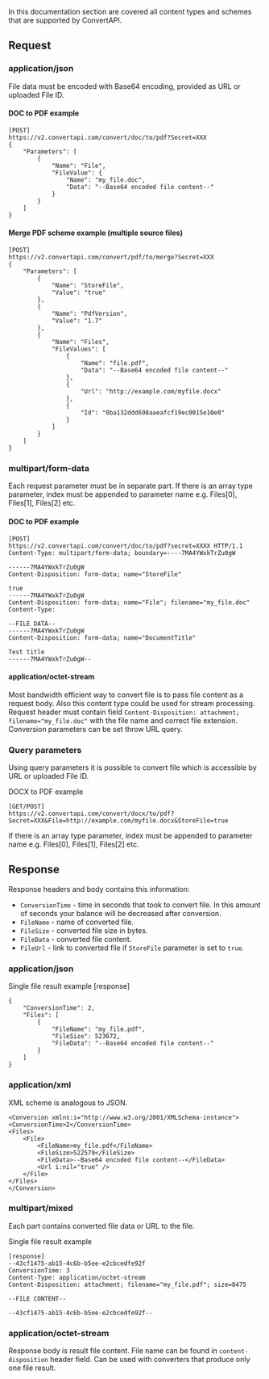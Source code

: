 In this documentation section are covered all content types and schemes that are supported by ConvertAPI.

## Request
### application/json
File data must be encoded with Base64 encoding, provided as URL or uploaded File ID.

#### DOC to PDF example
```
[POST]
https://v2.convertapi.com/convert/doc/to/pdf?Secret=XXX
{
    "Parameters": [
        {
            "Name": "File",
            "FileValue": {
                "Name": "my_file.doc",
                "Data": "--Base64 encoded file content--"
            }
        }
    ]
}
```
#### Merge PDF scheme example (multiple source files)
```
[POST]
https://v2.convertapi.com/convert/pdf/to/merge?Secret=XXX
{
    "Parameters": [
        {
            "Name": "StoreFile",
            "Value": "true"
        },
        {
            "Name": "PdfVersion",
            "Value": "1.7"
        },
        {
            "Name": "Files",
            "FileValues": [
                {
                    "Name": "file.pdf",
                    "Data": "--Base64 encoded file content--"
                },
                {
                    "Url": "http://example.com/myfile.docx"
                },
                {
                    "Id": "0ba132ddd698aaeafcf19ec0015e10e0"
                }
            ]
        }
    ]
}
```
### multipart/form-data
Each request parameter must be in separate part. If there is an array type parameter, index must be appended to parameter name e.g. Files[0], Files[1], Files[2] etc.
#### DOC to PDF example
```
[POST] 
https://v2.convertapi.com/convert/doc/to/pdf?secret=XXXX HTTP/1.1
Content-Type: multipart/form-data; boundary=----7MA4YWxkTrZu0gW

------7MA4YWxkTrZu0gW
Content-Disposition: form-data; name="StoreFile"

true
------7MA4YWxkTrZu0gW
Content-Disposition: form-data; name="File"; filename="my_file.doc"
Content-Type: 

--FILE DATA--
------7MA4YWxkTrZu0gW
Content-Disposition: form-data; name="DocumentTitle"

Test title
------7MA4YWxkTrZu0gW--
```
#### application/octet-stream
Most bandwidth efficient way to convert file is to pass file content as a request body. Also this content type could be used for stream processing. Request header must contain field `Content-Disposition: attachment; filename="my_file.doc"` with the file name and correct file extension. Conversion parameters can be set throw URL query.

### Query parameters
Using query parameters it is possible to convert file which is accessible by URL or uploaded File ID.

DOCX to PDF example
```
[GET/POST]
https://v2.convertapi.com/convert/docx/to/pdf?Secret=XXX&File=http://example.com/myfile.docx&StoreFile=true
```
If there is an array type parameter, index must be appended to parameter name e.g. Files[0], Files[1], Files[2] etc.

## Response

Response headers and body contains this information:

* `ConversionTime` - time in seconds that took to convert file. In this amount of seconds your balance will be decreased after conversion.
* `FileName` - name of converted file.
* `FileSize` - converted file size in bytes.
* `FileData` - converted file content.
* `FileUrl` - link to converted file if `StoreFile` parameter is set to `true`.

### application/json
Single file result example
[response]
```
{
    "ConversionTime": 2,
    "Files": [
        {
            "FileName": "my_file.pdf",
            "FileSize": 523672,
            "FileData": "--Base64 encoded file content--"
        }
    ]
}
```
### application/xml
XML scheme is analogous to JSON.
```
<Conversion xmlns:i="http://www.w3.org/2001/XMLSchema-instance">
<ConversionTime>2</ConversionTime>
<Files>
    <File>
        <FileName>my_file.pdf</FileName>
        <FileSize>522579</FileSize>
        <FileData>--Base64 encoded file content--</FileData>
        <Url i:nil="true" />
    </File>
</Files>
</Conversion>
```
### multipart/mixed
Each part contains converted file data or URL to the file.

Single file result example
```
[response]
--43cf1475-ab15-4c6b-b5ee-e2cbcedfe92f
ConversionTime: 3
Content-Type: application/octet-stream
Content-Disposition: attachment; filename="my_file.pdf"; size=8475

--FILE CONTENT--
                
--43cf1475-ab15-4c6b-b5ee-e2cbcedfe92f--
```
### application/octet-stream
Response body is result file content. File name can be found in `content-disposition` header field. Can be used with converters that produce only one file result.
